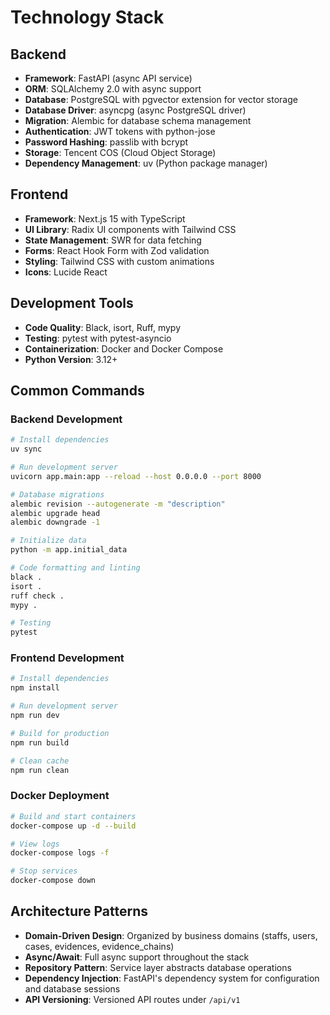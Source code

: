 # Technology Stack

## Backend
- **Framework**: FastAPI (async API service)
- **ORM**: SQLAlchemy 2.0 with async support
- **Database**: PostgreSQL with pgvector extension for vector storage
- **Database Driver**: asyncpg (async PostgreSQL driver)
- **Migration**: Alembic for database schema management
- **Authentication**: JWT tokens with python-jose
- **Password Hashing**: passlib with bcrypt
- **Storage**: Tencent COS (Cloud Object Storage)
- **Dependency Management**: uv (Python package manager)

## Frontend
- **Framework**: Next.js 15 with TypeScript
- **UI Library**: Radix UI components with Tailwind CSS
- **State Management**: SWR for data fetching
- **Forms**: React Hook Form with Zod validation
- **Styling**: Tailwind CSS with custom animations
- **Icons**: Lucide React

## Development Tools
- **Code Quality**: Black, isort, Ruff, mypy
- **Testing**: pytest with pytest-asyncio
- **Containerization**: Docker and Docker Compose
- **Python Version**: 3.12+

## Common Commands

### Backend Development
```bash
# Install dependencies
uv sync

# Run development server
uvicorn app.main:app --reload --host 0.0.0.0 --port 8000

# Database migrations
alembic revision --autogenerate -m "description"
alembic upgrade head
alembic downgrade -1

# Initialize data
python -m app.initial_data

# Code formatting and linting
black .
isort .
ruff check .
mypy .

# Testing
pytest
```

### Frontend Development
```bash
# Install dependencies
npm install

# Run development server
npm run dev

# Build for production
npm run build

# Clean cache
npm run clean
```

### Docker Deployment
```bash
# Build and start containers
docker-compose up -d --build

# View logs
docker-compose logs -f

# Stop services
docker-compose down
```

## Architecture Patterns
- **Domain-Driven Design**: Organized by business domains (staffs, users, cases, evidences, evidence_chains)
- **Async/Await**: Full async support throughout the stack
- **Repository Pattern**: Service layer abstracts database operations
- **Dependency Injection**: FastAPI's dependency system for configuration and database sessions
- **API Versioning**: Versioned API routes under `/api/v1`
